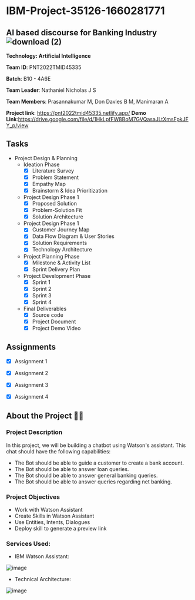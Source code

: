 # IBM-Project-35126-1660281771

## AI based discourse for Banking Industry  ![download (2)](https://user-images.githubusercontent.com/76097107/194722638-fed1a57e-0db6-498a-9881-d02197548010.png) 


**Technology: Artificial Intelligence** 

**Team ID**: PNT2022TMID45335

**Batch**: B10 - 4A6E

**Team Leader**: Nathaniel Nicholas J S

**Team Members**: Prasannakumar M, Don Davies B M, Manimaran A

**Project link**: https://pnt2022tmid45335.netlify.app/
**Demo Link**:https://drive.google.com/file/d/1HkLpfFW8BoM7GVQasaJLtXmsFpkJFY_p/view

## Tasks

* Project Design & Planning
    - Ideation Phase
        - [x] Literature Survey
        - [x] Problem Statement
        - [x] Empathy Map
        - [x] Brainstorm & Idea Prioritization
    - Project Design Phase 1
        - [x] Proposed Solution
        - [x] Problem-Solution Fit
        - [x] Solution Architecture
    - Project Design Phase 1
        - [x] Customer Journey Map
        - [x] Data Flow Diagram & User Stories
        - [x] Solution Requirements
        - [x] Technology Architecture 
    - Project Planning Phase
        - [x] Milestone & Activity List
        - [x] Sprint Delivery Plan
    - Project Development Phase
        - [x] Sprint 1
        - [x] Sprint 2
        - [x] Sprint 3
        - [x] Sprint 4
    - Final Deliverables
        - [x] Source code
        - [x] Project Document
        - [x] Project Demo Video

## Assignments 
  
  - [x] Assignment 1
  - [x] Assignment 2
  - [x] Assignment 3
  - [x] Assignment 4
    
   
## About the Project :speech_balloon::robot:

### Project Description

In this project, we will be building a chatbot using Watson's assistant. This chat should have the following capabilities:

  * The Bot should be able to guide a customer to create a bank account.
  * The Bot should be able to answer loan queries.
  * The Bot should be able to answer general banking queries.
  * The Bot should be able to answer queries regarding net banking.
  
### Project Objectives

  * Work with Watson Assistant
  * Create Skills in Watson Assistant
  * Use Entities, Intents, Dialogues
  * Deploy skill to generate a preview link

### Services Used:

  * IBM Watson Assistant:
  
  ![image](https://user-images.githubusercontent.com/113464440/193436930-ea7a4d46-7181-412c-b374-ff239cafffba.png)

  * Technical Architecture:


  ![image](https://user-images.githubusercontent.com/113464440/193436946-bf8c361c-7ff3-4b43-9692-74761ccadd6a.png)
